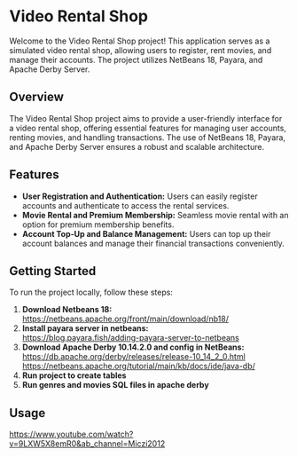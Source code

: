# Video Rental Shop

Welcome to the Video Rental Shop project! This application serves as a simulated video rental shop, allowing users to register, rent movies, and manage their accounts. The project utilizes NetBeans 18, Payara, and Apache Derby Server.

## Overview

The Video Rental Shop project aims to provide a user-friendly interface for a video rental shop, offering essential features for managing user accounts, renting movies, and handling transactions. The use of NetBeans 18, Payara, and Apache Derby Server ensures a robust and scalable architecture.

## Features

- **User Registration and Authentication:** Users can easily register accounts and authenticate to access the rental services.
- **Movie Rental and Premium Membership:** Seamless movie rental with an option for premium membership benefits.
- **Account Top-Up and Balance Management:** Users can top up their account balances and manage their financial transactions conveniently.

## Getting Started

To run the project locally, follow these steps:

1. **Download Netbeans 18:**<br>
https://netbeans.apache.org/front/main/download/nb18/
3. **Install payara server in netbeans:**<br>
https://blog.payara.fish/adding-payara-server-to-netbeans
4. **Download Apache Derby 10.14.2.0 and config in NetBeans:**<br>
https://db.apache.org/derby/releases/release-10_14_2_0.html<br>
https://netbeans.apache.org/tutorial/main/kb/docs/ide/java-db/
5. **Run project to create tables**
6. **Run genres and movies SQL files in apache derby**

## Usage
https://www.youtube.com/watch?v=9LXW5X8emR0&ab_channel=Miczi2012
